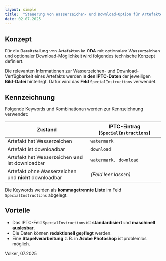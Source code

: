 ```yaml
---
layout: simple
title:  "Steuerung von Wasserzeichen- und Download-Option für Artefakte"
date: 02.07.2025
---
```


## Konzept
Für die Bereitstellung von Artefakten im **CDA**  mit optionalem Wasserzeichen und  optionaler Download-Möglichkeit wird folgendes technische Konzept definiert.

Die relevanten Informationen zur Wasserzeichen- und Download-Verfügbarkeit eines Artefakts werden **in den IPTC-Daten** der jeweiligen **Bild-Datei** hinterlegt. Dafür wird das **Feld** `SpecialInstructions` verwendet.

## Kennzeichnung
Folgende Keywords und Kombinationen werden zur Kennzeichnung verwendet:

| Zustand                                               | IPTC-Eintrag (`SpecialInstructions`) |
| ----------------------------------------------------- | ------------------------------------ |
| Artefakt hat Wasserzeichen                            | `watermark`                          |
| Artefakt ist downloadbar                              | `download`                           |
| Artefakt hat Wasserzeichen **und** ist downloadbar    | `watermark, download`                |
| Artefakt ohne Wasserzeichen und **nicht** downloadbar | *(Feld leer lassen)*                 |


Die Keywords werden als **kommagetrennte Liste** im Feld `SpecialInstructions` abgelegt.

## Vorteile

- Das IPTC-Feld `SpecialInstructions` ist **standardisiert** und **maschinell auslesbar**.
- Die Daten können **redaktionell gepflegt** werden.
- Eine **Stapelverarbeitung** z. B. in **Adobe Photoshop** ist problemlos möglich.


Volker, 07.2025